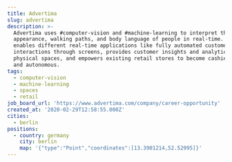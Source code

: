 ```yaml
---
title: Advertima
slug: advertima
description: >-
  Advertima uses #computer-vision and #machine-learning to interpret the visual
  appearance, walking paths, and body language of people in real-time. This data
  enables different real-time applications like fully automated customer
  interactions through screens, provides customer insights and analytics for
  physical spaces, and empowers existing retail stores to become cashier-less
  and autonomous.
tags:
  - computer-vision
  - machine-learning
  - spaces
  - retail
job_board_url: 'https://www.advertima.com/company/career-opportunity'
created_at: '2020-02-29T12:58:55.000Z'
cities:
  - berlin
positions:
  - country: germany
    city: berlin
    map: '{"type":"Point","coordinates":[13.3901214,52.52995]}'
---
```


